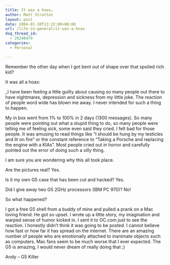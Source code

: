 ```yaml
---
title: It was a hoax…
author: Matt Stratton
layout: post
date: 2004-01-30T13:22:00+00:00
url: /life-in-general/it-was-a-hoax
dsq_thread_id:
  - 28248479
categories:
  - Personal

---
```

Remember the other day when I got bent out of shape over that spoiled rich kid?

It was all a hoax:

_I have been feeling a little guilty about causing so many people out there to have nightmares, depression and sickness from my little joke. The reaction of people word wide has blown me away. I never intended for such a thing to happen.</p> 

My in box went from 1% to 100% in 2 days (1300 messages). So many people were pointing out what a stupid thing to do, so many people were telling me of feeling sick, some even said they cried. I felt bad for those people. It was amusing to read things like &#8220;I should be hung by my testicles and lit on fire&#8221; or the constant reference to &#8220;Taking a Porsche and replacing the engine with a KIAs&#8221;. Most people cried out in horror and carefully pointed out the error of doing such a silly thing.

I am sure you are wondering why this all took place.

Are the pictures real? Yes.
  
Is it my own G5 case that has been cut and hacked? Yes.
  
Did I give away two G5 2GHz processors (IBM PC 970)? No!
  
So what happened?

I got a free G5 shell from a buddy of mine and pulled a prank on a Mac loving friend. He got so upset. I wrote up a little story, my imagination and warped sense of humor kicked in. I sent it to OC.com just to see the reaction. I honestly didn&#8217;t think it was going to be posted. I cannot believe how fast or how far it has spread on the internet. There are an amazing number of people who are emotionally attached to inanimate objects such as computers. Mac fans seem to be much worse that I ever expected. The G5 is amazing, I would never dream of really doing that ;)

Andy &#8211; G5 Killer</i>
